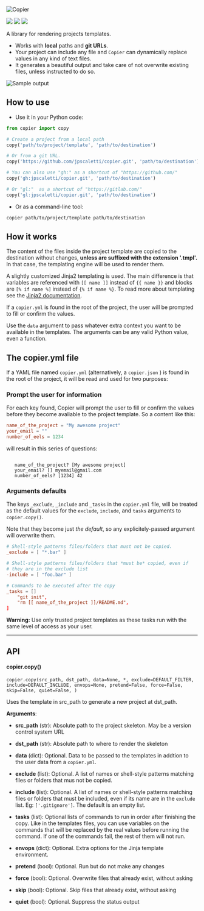 ![Copier](https://github.com/jpscaletti/copier/raw/master/copier-logotype.png)

[![](https://travis-ci.org/jpscaletti/copier.svg?branch=master)](https://travis-ci.org/jpscaletti/copier/) [![](https://img.shields.io/pypi/v/copier.svg)](https://pypi.python.org/pypi/copier) [![](https://img.shields.io/pypi/pyversions/copier.svg)](https://pypi.python.org/pypi/copier)

A library for rendering projects templates.

* Works with **local** paths and **git URLs**.
* Your project can include any file and `Copier` can dynamically replace values in any kind of text files.
* It generates a beautiful output and take care of not overwrite existing files, unless instructed to do so.

![Sample output](https://github.com/jpscaletti/copier/raw/master/copier-output.png)


## How to use

- Use it in your Python code:

```python
from copier import copy

# Create a project from a local path
copy('path/to/project/template', 'path/to/destination')

# Or from a git URL.
copy('https://github.com/jpscaletti/copier.git', 'path/to/destination')

# You can also use "gh:" as a shortcut of "https://github.com/"
copy('gh:jpscaletti/copier.git', 'path/to/destination')

# Or "gl:"  as a shortcut of "https://gitlab.com/"
copy('gl:jpscaletti/copier.git', 'path/to/destination')
```

- Or as a command-line tool:

```bash
copier path/to/project/template path/to/destination
```


## How it works

The content of the files inside the project template are copied to the destination
without changes, **unless are suffixed with the extension '.tmpl'.**
In that case, the templating engine will be used to render them.

A slightly customized Jinja2 templating is used. The main difference is
that variables are referenced with ``[[ name ]]`` instead of
``{{ name }}`` and blocks are ``[% if name %]`` instead of
``{% if name %}``. To read more about templating see the [Jinja2
documentation](http://jinja.pocoo.org/docs>).

If a `copier.yml` is found in the root of the project, the user will be prompted to
fill or confirm the values.

Use the `data` argument to pass whatever extra context you want to be available
in the templates. The arguments can be any valid Python value, even a
function.


## The copier.yml file

If a YAML file named `copier.yml` (alternatively, a `copier.json` ) is found in the root
of the project, it will be read and used for two purposes:

### Prompt the user for information

For each key found, Copier will prompt the user to fill or confirm the values before
they become avaliable to the project template. So a content like this:

```toml
name_of_the_project = "My awesome project"
your_email = ""
number_of_eels = 1234
```

will result in this series of questions:

```shell

   name_of_the_project? [My awesome project]
   your_email? [] myemail@gmail.com
   number_of_eels? [1234] 42

```

### Arguments defaults

The keys `_exclude`, `_include` and `_tasks` in the `copier.yml` file, will be treated
as the default values for the `exclude`, `include`, and `tasks` arguments to
`copier.copy()`.

Note that they become just *the default*, so any explicitely-passed argument will
overwrite them.

```toml
# Shell-style patterns files/folders that must not be copied.
_exclude = [ "*.bar" ]

# Shell-style patterns files/folders that *must be* copied, even if
# they are in the exclude list
-include = [ "foo.bar" ]

# Commands to be executed after the copy
_tasks = []
    "git init",
    "rm [[ name_of_the_project ]]/README.md",
]

```

**Warning:** Use only trusted project templates as these tasks
run with the same level of access as your user.

---

## API

#### copier.copy()

`copier.copy(src_path, dst_path, data=None, *,
    exclude=DEFAULT_FILTER, include=DEFAULT_INCLUDE, envops=None,
    pretend=False, force=False, skip=False, quiet=False,
)`

Uses the template in src_path to generate a new project at dst_path.

**Arguments**:

- **src_path** (str):
    Absolute path to the project skeleton. May be a version control system URL

- **dst_path** (str):
    Absolute path to where to render the skeleton

- **data** (dict):
    Optional. Data to be passed to the templates in addtion to the user data from
    a `copier.yml`.

- **exclude** (list):
    Optional. A list of names or shell-style patterns matching files or folders
    that mus not be copied.

- **include** (list):
    Optional. A list of names or shell-style patterns matching files or folders that
    must be included, even if its name are in the `exclude` list.
    Eg: `['.gitignore']`. The default is an empty list.

- **tasks** (list):
    Optional lists of commands to run in order after finishing the copy.
    Like in the templates files, you can use variables on the commands that will
    be replaced by the real values before running the command.
    If one of the commands fail, the rest of them will not run.

- **envops** (dict):
    Optional. Extra options for the Jinja template environment.

- **pretend** (bool):
    Optional. Run but do not make any changes

- **force** (bool):
    Optional. Overwrite files that already exist, without asking

- **skip** (bool):
    Optional. Skip files that already exist, without asking

- **quiet** (bool):
    Optional. Suppress the status output
